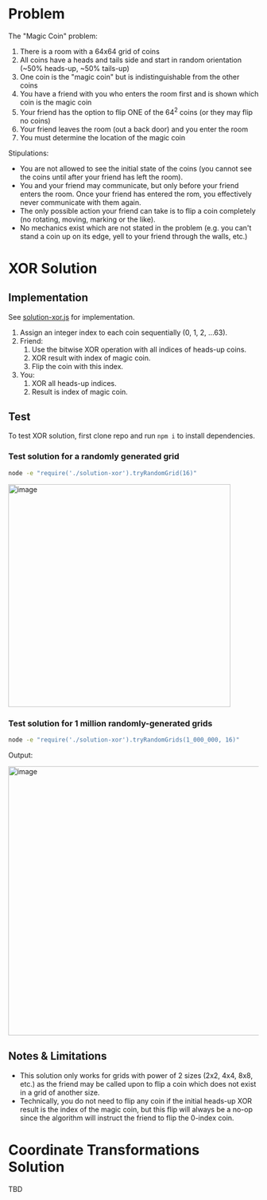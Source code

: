 # Problem

The "Magic Coin" problem:

1. There is a room with a 64x64 grid of coins
1. All coins have a heads and tails side and start in random orientation (~50% heads-up, ~50% tails-up)
1. One coin is the "magic coin" but is indistinguishable from the other coins
1. You have a friend with you who enters the room first and is shown which coin is the magic coin
1. Your friend has the option to flip ONE of the 64<sup>2</sup> coins (or they may flip no coins)
1. Your friend leaves the room (out a back door) and you enter the room
1. You must determine the location of the magic coin

Stipulations:

- You are not allowed to see the initial state of the coins (you cannot see the coins until after your friend has left the room).
- You and your friend may communicate, but only before your friend enters the room. Once your friend has entered the rom, you effectively never communicate with them again.
- The only possible action your friend can take is to flip a coin completely (no rotating, moving, marking or the like).
- No mechanics exist which are not stated in the problem (e.g. you can't stand a coin up on its edge, yell to your friend through the walls, etc.) 

# XOR Solution

## Implementation

See [solution-xor.js](./solution-xor.js) for implementation.

1. Assign an integer index to each coin sequentially (0, 1, 2, ...63).
1. Friend:
   1. Use the bitwise XOR operation with all indices of heads-up coins.
   1. XOR result with index of magic coin.
   1. Flip the coin with this index.
1. You:
   1. XOR all heads-up indices.
   1. Result is index of magic coin.

## Test

To test XOR solution, first clone repo and run `npm i` to install dependencies.
### Test solution for a randomly generated grid

```sh
node -e "require('./solution-xor').tryRandomGrid(16)"
```

<img width="447" alt="image" src="https://user-images.githubusercontent.com/6108440/178315676-467f43a0-f0d0-4462-b280-5472ba1c67db.png">


### Test solution for 1 million randomly-generated grids

```sh
node -e "require('./solution-xor').tryRandomGrids(1_000_000, 16)"
```

Output:

<img width="540" alt="image" src="https://user-images.githubusercontent.com/6108440/178313985-647f6c38-2d5a-472f-abbe-f041815a372c.png">

## Notes & Limitations

- This solution only works for grids with power of 2 sizes (2x2, 4x4, 8x8, etc.) as the friend may be called upon to flip a coin which does not exist in a grid of another size.
- Technically, you do not need to flip any coin if the initial heads-up XOR result is the index of the magic coin, but this flip will always be a no-op since the algorithm will instruct the friend to flip the 0-index coin.

# Coordinate Transformations Solution

TBD
